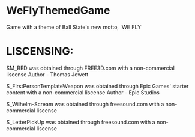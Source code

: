 # WeFlyThemedGame
Game with a theme of Ball State's new motto, 'WE FLY'

# LISCENSING:
SM_BED was obtained through FREE3D.com with a non-commercial liscense
	Author - Thomas Jowett

S_FirstPersonTemplateWeapon was obtained through Epic Games' starter content with a non-commercial liscense
	Author - Epic Studios

S_Wilhelm-Scream was obtained through freesound.com with a non-commercial liscense

S_LetterPickUp was obtained through freesound.com with a non-commercial liscense
